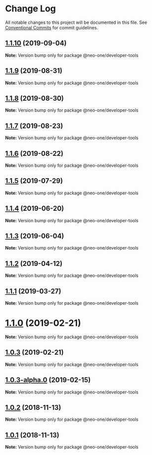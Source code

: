 # Change Log

All notable changes to this project will be documented in this file.
See [Conventional Commits](https://conventionalcommits.org) for commit guidelines.

## [1.1.10](https://github.com/neo-one-suite/neo-one/compare/@neo-one/developer-tools@1.1.9...@neo-one/developer-tools@1.1.10) (2019-09-04)

**Note:** Version bump only for package @neo-one/developer-tools





## [1.1.9](https://github.com/neo-one-suite/neo-one/compare/@neo-one/developer-tools@1.1.8...@neo-one/developer-tools@1.1.9) (2019-08-31)

**Note:** Version bump only for package @neo-one/developer-tools





## [1.1.8](https://github.com/neo-one-suite/neo-one/compare/@neo-one/developer-tools@1.1.7...@neo-one/developer-tools@1.1.8) (2019-08-30)

**Note:** Version bump only for package @neo-one/developer-tools





## [1.1.7](https://github.com/neo-one-suite/neo-one/compare/@neo-one/developer-tools@1.1.6...@neo-one/developer-tools@1.1.7) (2019-08-23)

**Note:** Version bump only for package @neo-one/developer-tools





## [1.1.6](https://github.com/neo-one-suite/neo-one/compare/@neo-one/developer-tools@1.1.5...@neo-one/developer-tools@1.1.6) (2019-08-22)

**Note:** Version bump only for package @neo-one/developer-tools





## [1.1.5](https://github.com/neo-one-suite/neo-one/compare/@neo-one/developer-tools@1.1.4...@neo-one/developer-tools@1.1.5) (2019-07-29)

**Note:** Version bump only for package @neo-one/developer-tools





## [1.1.4](https://github.com/neo-one-suite/neo-one/compare/@neo-one/developer-tools@1.1.3...@neo-one/developer-tools@1.1.4) (2019-06-20)

**Note:** Version bump only for package @neo-one/developer-tools





## [1.1.3](https://github.com/neo-one-suite/neo-one/compare/@neo-one/developer-tools@1.1.2...@neo-one/developer-tools@1.1.3) (2019-06-04)

**Note:** Version bump only for package @neo-one/developer-tools





## [1.1.2](https://github.com/neo-one-suite/neo-one/compare/@neo-one/developer-tools@1.1.1...@neo-one/developer-tools@1.1.2) (2019-04-12)

**Note:** Version bump only for package @neo-one/developer-tools





## [1.1.1](https://github.com/neo-one-suite/neo-one/compare/@neo-one/developer-tools@1.1.0...@neo-one/developer-tools@1.1.1) (2019-03-27)

**Note:** Version bump only for package @neo-one/developer-tools





# [1.1.0](https://github.com/neo-one-suite/neo-one/compare/@neo-one/developer-tools@1.0.3...@neo-one/developer-tools@1.1.0) (2019-02-21)

**Note:** Version bump only for package @neo-one/developer-tools





## [1.0.3](https://github.com/neo-one-suite/neo-one/compare/@neo-one/developer-tools@1.0.3-alpha.0...@neo-one/developer-tools@1.0.3) (2019-02-21)

**Note:** Version bump only for package @neo-one/developer-tools





## [1.0.3-alpha.0](https://github.com/neo-one-suite/neo-one/compare/@neo-one/developer-tools@1.0.2...@neo-one/developer-tools@1.0.3-alpha.0) (2019-02-15)

**Note:** Version bump only for package @neo-one/developer-tools





## [1.0.2](https://github.com/neo-one-suite/neo-one/compare/@neo-one/developer-tools@1.0.1...@neo-one/developer-tools@1.0.2) (2018-11-13)

**Note:** Version bump only for package @neo-one/developer-tools





## [1.0.1](https://github.com/neo-one-suite/neo-one/compare/@neo-one/developer-tools@1.0.0...@neo-one/developer-tools@1.0.1) (2018-11-13)

**Note:** Version bump only for package @neo-one/developer-tools
